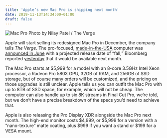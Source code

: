 ```yaml
---
title: 'Apple’s new Mac Pro is shipping next month'
date: 2019-11-13T14:34:00+01:00
draft: false
---
```


![Mac Pro](https://cdn.vox-cdn.com/thumbor/ZY7spe60wz9Px2KhZ9AIwq5DcXM=/0x0:2040x1360/1310x873/cdn.vox-cdn.com/uploads/chorus_image/image/65691009/wwdc2019DSC_4114.0.jpg) Photo by Nilay Patel / The Verge

Apple will start selling its redesigned Mac Pro in December, the company tells _The Verge_. The pro-focused, [made-in-the-USA](https://www.theverge.com/2019/9/23/20880043/apple-mac-pro-us-manufacturing-austin-texas-trump-tariff) computer was [announced in June](https://www.theverge.com/2019/6/3/18646424/apple-mac-pro-redesign-new-specs-features-photos-wwdc-2019) with a projected release date of “fall;” Bloomberg reported [yesterday](https://www.theverge.com/2019/11/12/20962038/apple-macbook-pro-16-inch-release-date-rumor-november-13) that it would be available next month.

The Mac Pro starts at $5,999 for a model with an 8-core 3.5GHz Intel Xeon processor, a Radeon Pro 580X GPU, 32GB of RAM, and 256GB of SSD storage, but of course many orders will be customized, and the pricing on those upgrades is still unclear. Apple tells us you can outfit the Mac Pro with up to 8TB of SSD space, for example, which will not be cheap. The computer can also handle up to six 8K streams in Final Cut Pro, we’re told, but we don’t have a precise breakdown of the specs you’d need to achieve that.

Apple is also releasing the Pro Display XDR alongside the Mac Pro next month. The high-end monitor costs $4,999, or $5,999 for a version with a “nano-texture” matte coating, plus $999 if you want a stand or $199 for a VESA mount.